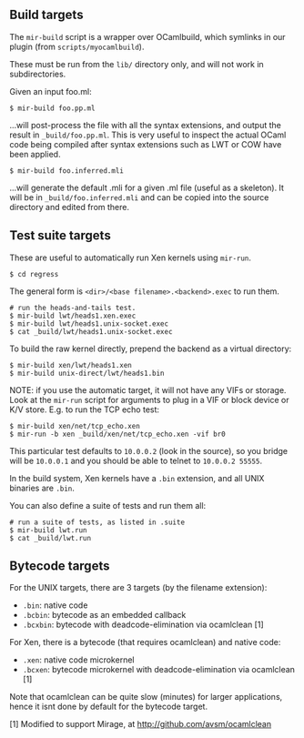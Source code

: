 ## Build targets

The `mir-build` script is a wrapper over OCamlbuild, which symlinks in our plugin (from `scripts/myocamlbuild`).

These must be run from the `lib/` directory only, and will not work in subdirectories.

Given an input foo.ml:

    $ mir-build foo.pp.ml

...will post-process the file with all the syntax extensions, and output the result in `_build/foo.pp.ml`. This is very useful to inspect the actual OCaml code being compiled after syntax extensions such as LWT or COW have been applied.

    $ mir-build foo.inferred.mli

...will generate the default .mli for a given .ml file (useful as a skeleton). It will be in `_build/foo.inferred.mli` and can be copied into the source directory and edited from there.

## Test suite targets

These are useful to automatically run Xen kernels using `mir-run`.

    $ cd regress
   
The general form is `<dir>/<base filename>.<backend>.exec` to run them.
 
    # run the heads-and-tails test.
    $ mir-build lwt/heads1.xen.exec
    $ mir-build lwt/heads1.unix-socket.exec
    $ cat _build/lwt/heads1.unix-socket.exec

To build the raw kernel directly, prepend the backend as a virtual directory:

    $ mir-build xen/lwt/heads1.xen
    $ mir-build unix-direct/lwt/heads1.bin

NOTE: if you use the automatic target, it will not have any VIFs or storage. Look at the `mir-run` script for arguments to plug in a VIF or block device or K/V store. E.g. to run the TCP echo test:

    $ mir-build xen/net/tcp_echo.xen
    $ mir-run -b xen _build/xen/net/tcp_echo.xen -vif br0

This particular test defaults to `10.0.0.2` (look in the source), so you bridge will be `10.0.0.1` and you should be able to telnet to `10.0.0.2 55555`.

In the build system, Xen kernels have a `.bin` extension, and all UNIX binaries are `.bin`.

You can also define a suite of tests and run them all:

    # run a suite of tests, as listed in .suite
    $ mir-build lwt.run
    $ cat _build/lwt.run

## Bytecode targets

For the UNIX targets, there are 3 targets (by the filename extension):

* `.bin`: native code
* `.bcbin`: bytecode as an embedded callback
* `.bcxbin`: bytecode with deadcode-elimination via ocamlclean [1]

For Xen, there is a bytecode (that requires ocamlclean) and native code:

* `.xen`: native code microkernel
* `.bcxen`: bytecode microkernel with deadcode-elimination via ocamlclean [1]

Note that ocamlclean can be quite slow (minutes) for larger applications,
hence it isnt done by default for the bytecode target.

[1] Modified to support Mirage, at http://github.com/avsm/ocamlclean
